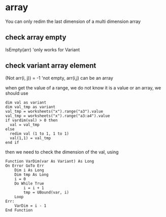 # array

You can only redim the last dimension of a multi dimension array

## check array empty
  IsEmpty(arr) 'only works for Variant


## check variant array element
(Not arr(i, j)) = -1 'not empty, arr(i,j) can be an array

when get the value of a range, we do not know it is a value or an array, we should use
```vba
dim val as variant
dim val_tmp as variant
val_tmp = worksheets("x").range("a3").value
val_tmp = worksheets("x").range("a3:a4").value
if vardim(val) > 0 then
  val = val_tmp
else
  redim val (1 to 1, 1 to 1)
  val(1,1) = val_tmp
end if 
``` 

then we need to check the dimension of the val, using 
```vba
Function VarDim(var As Variant) As Long
On Error GoTo Err
    Dim i As Long
    Dim tmp As Long
    i = 0
    Do While True
        i = i + 1
        tmp = UBound(var, i)
    Loop
Err:
    VarDim = i - 1
End Function
``` 

